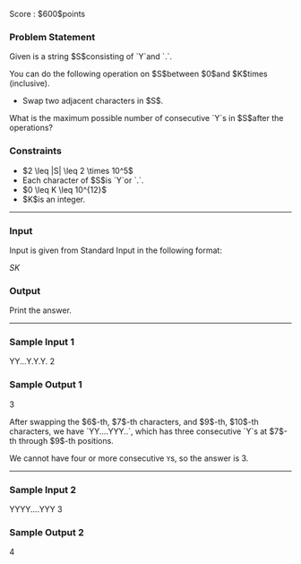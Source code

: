 
<div>

<span>

<span>

<p>
Score : $600$points
</p>

<div>

<section>

### **Problem Statement**

<p>
Given is a string $S$consisting of `Y`and `.`.
</p>

<p>
You can do the following operation on $S$between $0$and $K$times (inclusive).
</p>

<ul>

<li>
Swap two adjacent characters in $S$.
</li>

</ul>

<p>
What is the maximum possible number of consecutive `Y`s in $S$after the operations?
</p>

</section>

</div>

<div>

<section>

### **Constraints**

<ul>

<li>
$2 \leq |S| \leq 2 \times 10^5$
</li>

<li>
Each character of $S$is `Y`or `.`.
</li>

<li>
$0 \leq K \leq 10^{12}$
</li>

<li>
$K$is an integer.
</li>

</ul>

</section>

</div>

---

<div>

<div>

<section>

### **Input**

<p>
Input is given from Standard Input in the following format:
</p>

<div>

$S$$K$
</div>

</section>

</div>

<div>

<section>

### **Output**

<p>
Print the answer.
</p>

</section>

</div>

</div>

---

<div>

<section>

### **Sample Input 1**

<div>

YY...Y.Y.Y.
2

</div>

</section>

</div>

<div>

<section>

### **Sample Output 1**

<div>

3

</div>

<p>
After swapping the $6$-th, $7$-th characters, and $9$-th, $10$-th characters, we have `YY....YYY..`, which has three consecutive `Y`s at $7$-th through $9$-th positions.

We cannot have four or more consecutive `Y`s, so the answer is $3$.
</p>

</section>

</div>

---

<div>

<section>

### **Sample Input 2**

<div>

YYYY....YYY
3

</div>

</section>

</div>

<div>

<section>

### **Sample Output 2**

<div>

4

</div>

</section>

</div>

</span>

</span>

</div>
